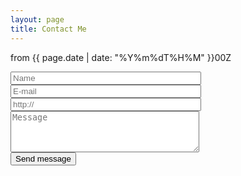 ```yaml
---
layout: page
title: Contact Me
---
```


 from {{ page.date | date: "%Y%m%dT%H%M" }}00Z 
<form class="form-horizontal" action="https://vds.victor3d.com.br/fale_conosco/index.php" role="form" Name = "livro" Method = "POST">

<input type="text" placeholder="Name" size="35" NAME = "nome" required>
<br>
<input type="email" placeholder="E-mail" size="35" NAME = "email" required>
<br>
<input type="url" placeholder="http://" size="35" NAME = "url">
<br>
<textarea class="form-control" placeholder="Message" rows="4" cols="35" name="comment" required></textarea>
<br>
<button type="submit">Send message</button>


</form>

